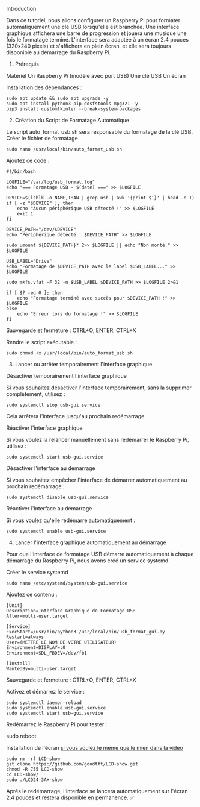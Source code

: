 Introduction

Dans ce tutoriel, nous allons configurer un Raspberry Pi pour formater automatiquement une clé USB lorsqu'elle est branchée. Une interface graphique affichera une barre de progression et jouera une musique une fois le formatage terminé. L'interface sera adaptée à un écran 2.4 pouces (320x240 pixels) et s'affichera en plein écran, et elle sera toujours disponible au démarrage du Raspberry Pi.

1. Prérequis

Matériel
Un Raspberry Pi (modèle avec port USB)
Une clé USB
Un écran 



Installation des dépendances :
```
sudo apt update && sudo apt upgrade -y
sudo apt install python3-pip dosfstools mpg321 -y
pip3 install customtkinter --break-system-packages
```


2. Création du Script de Formatage Automatique

Le script auto_format_usb.sh sera responsable du formatage de la clé USB.
Créer le fichier de formatage
```
sudo nano /usr/local/bin/auto_format_usb.sh
```
Ajoutez ce code :
```
#!/bin/bash

LOGFILE="/var/log/usb_format.log"
echo "=== Formatage USB - $(date) ===" >> $LOGFILE

DEVICE=$(lsblk -o NAME,TRAN | grep usb | awk '{print $1}' | head -n 1)
if [ -z "$DEVICE" ]; then
    echo "Aucun périphérique USB détecté !" >> $LOGFILE
    exit 1
fi

DEVICE_PATH="/dev/$DEVICE"
echo "Périphérique détecté : $DEVICE_PATH" >> $LOGFILE

sudo umount ${DEVICE_PATH}* 2>> $LOGFILE || echo "Non monté." >> $LOGFILE

USB_LABEL="Drive"
echo "Formatage de $DEVICE_PATH avec le label $USB_LABEL..." >> $LOGFILE

sudo mkfs.vfat -F 32 -n $USB_LABEL $DEVICE_PATH >> $LOGFILE 2>&1

if [ $? -eq 0 ]; then
    echo "Formatage terminé avec succès pour $DEVICE_PATH !" >> $LOGFILE
else
    echo "Erreur lors du formatage !" >> $LOGFILE
fi

```

Sauvegarde et fermeture : CTRL+O, ENTER, CTRL+X



Rendre le script exécutable :
```
sudo chmod +x /usr/local/bin/auto_format_usb.sh
```


3. Lancer ou arrêter temporairement l'interface graphique

Désactiver temporairement l'interface graphique

Si vous souhaitez désactiver l'interface temporairement, sans la supprimer complètement, utilisez :
```
sudo systemctl stop usb-gui.service
```
Cela arrêtera l'interface jusqu'au prochain redémarrage.

Réactiver l'interface graphique

Si vous voulez la relancer manuellement sans redémarrer le Raspberry Pi, utilisez :
```
sudo systemctl start usb-gui.service
```
Désactiver l'interface au démarrage

Si vous souhaitez empêcher l'interface de démarrer automatiquement au prochain redémarrage :
```
sudo systemctl disable usb-gui.service
```
Réactiver l'interface au démarrage

Si vous voulez qu'elle redémarre automatiquement :
```
sudo systemctl enable usb-gui.service
```
4. Lancer l'interface graphique automatiquement au démarrage

Pour que l'interface de formatage USB démarre automatiquement à chaque démarrage du Raspberry Pi, nous avons créé un service systemd.

Créer le service systemd
```
sudo nano /etc/systemd/system/usb-gui.service
```
Ajoutez ce contenu :
```
[Unit]
Description=Interface Graphique de Formatage USB
After=multi-user.target

[Service]
ExecStart=/usr/bin/python3 /usr/local/bin/usb_format_gui.py
Restart=always
User=(METTRE LE NOM DE VOTRE UTILISATEUR)
Environment=DISPLAY=:0
Environment=SDL_FBDEV=/dev/fb1

[Install]
WantedBy=multi-user.target
```
Sauvegarde et fermeture : CTRL+O, ENTER, CTRL+X

Activez et démarrez le service :
```
sudo systemctl daemon-reload
sudo systemctl enable usb-gui.service
sudo systemctl start usb-gui.service
```
Redémarrez le Raspberry Pi pour tester :

sudo reboot

Installation de l'écran
[si vous voulez le meme que le mien dans la video](https://s.click.aliexpress.com/e/_onk5ohm)
```
sudo rm -rf LCD-show
git clone https://github.com/goodtft/LCD-show.git
chmod -R 755 LCD-show
cd LCD-show/
sudo ./LCD24-3A+-show
```

Après le redémarrage, l'interface se lancera automatiquement sur l'écran 2.4 pouces et restera disponible en permanence. ✅


